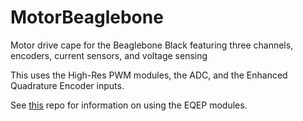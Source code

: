 # MotorBeaglebone
Motor drive cape for the Beaglebone Black featuring three channels, encoders, current sensors, and voltage sensing

This uses the High-Res PWM modules, the ADC, and the Enhanced Quadrature Encoder inputs.

See [this](https://github.com/Teknoman117/beaglebot/tree/master/encoders) repo for information on using the EQEP modules.